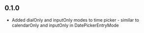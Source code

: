 ## 0.1.0

* Added dialOnly and inputOnly modes to time picker - similar to calendarOnly and inputOnly in DatePickerEntryMode
